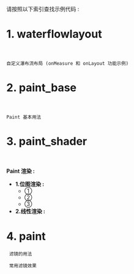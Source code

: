 
请按照以下索引查找示例代码 :

# 1. waterflowlayout

<br>

    自定义瀑布流布局 (onMeasure 和 onLayout 功能示例)



# 2. paint_base

<br>

    Paint 基本用法


# 3. paint_shader

<br>

**Paint 渲染 :** 
- **1.位图渲染 :** 
   - ① 
   - ② 
   - ③ 
- **2.线性渲染 :** 
    

# 4. paint

     滤镜的用法
     
     常用滤镜效果 
     
    



    




























